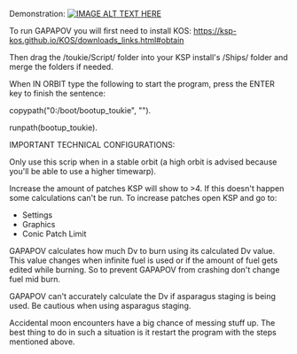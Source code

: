 Demonstration:
[![IMAGE ALT TEXT HERE](http://img.youtube.com/vi/YOUTUBE_VIDEO_ID_HERE/0.jpg)](http://www.youtube.com/watch?v=YOUTUBE_VIDEO_ID_HERE)

To run GAPAPOV you will first need to install KOS:
https://ksp-kos.github.io/KOS/downloads_links.html#obtain

Then drag the /toukie/Script/ folder into your KSP install's /Ships/ folder and merge the folders if needed.

When IN ORBIT type the following to start the program, press the ENTER key to finish the sentence:

copypath("0:/boot/bootup_toukie", "").

runpath(bootup_toukie).


IMPORTANT TECHNICAL CONFIGURATIONS:

Only use this scrip when in a stable orbit (a high orbit is advised because you'll be able to use a higher timewarp).

Increase the amount of patches KSP will show to >4. If this doesn't happen some calculations can't be run.
To increase patches open KSP and go to:
  - Settings
  - Graphics
  - Conic Patch Limit

GAPAPOV calculates how much Dv to burn using its calculated Dv value.
This value changes when infinite fuel is used or if the amount of fuel gets edited while burning.
So to prevent GAPAPOV from crashing don't change fuel mid burn.

GAPAPOV can't accurately calculate the Dv if asparagus staging is being used.
Be cautious when using asparagus staging.

Accidental moon encounters have a big chance of messing stuff up.
The best thing to do in such a situation is it restart the program with the steps mentioned above.
